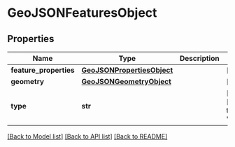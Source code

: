 # GeoJSONFeaturesObject

## Properties
Name | Type | Description | Notes
------------ | ------------- | ------------- | -------------
**feature_properties** | [**GeoJSONPropertiesObject**](GeoJSONPropertiesObject.md) |  | [optional] 
**geometry** | [**GeoJSONGeometryObject**](GeoJSONGeometryObject.md) |  | [optional] 
**type** | **str** |  | [optional] [default to 'Feature']

[[Back to Model list]](../README.md#documentation_for_models) [[Back to API list]](../README.md#documentation_for_api_endpoints) [[Back to README]](../README.md)

